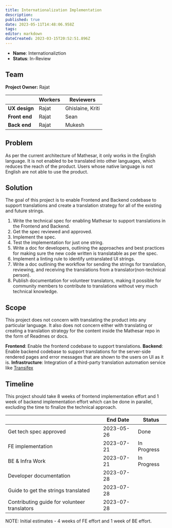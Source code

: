 ```yaml
---
title: Internationalization Implementation
description:
published: true
date: 2023-05-11T14:48:06.958Z
tags:
editor: markdown
dateCreated: 2023-03-15T20:52:51.896Z
---
```


- **Name**: Internationaliztion
- **Status**: In-Review

## Team

**Project Owner:** Rajat

|               | Workers | Reviewers        |
| ------------- | ------- | ---------------- |
| **UX design** | Rajat   | Ghislaine, Kriti |
| **Front end** | Rajat   | Sean             |
| **Back end**  | Rajat   | Mukesh           |

## Problem

As per the current architecture of Mathesar, it only works in the English language. It is not enabled to be translated into other languages, which reduces the reach of the product. Users whose native language is not English are not able to use the product.

## Solution

The goal of this project is to enable Frontend and Backend codebase to support translations and create a translation strategy for all of the existing and future strings.

1. Write the technical spec for enabling Mathesar to support translations in the Frontend and Backend.
2. Get the spec reviewed and approved.
3. Implement the spec.
4. Test the implementation for just one string.
5. Write a doc for developers, outlining the approaches and best practices for making sure the new code written is translatable as per the spec.
6. Implement a linting rule to identify untranslated UI strings.
7. Write a doc outlining the workflow for sending the strings for translation, reviewing, and receiving the translations from a translator(non-technical person).
8. Publish documentation for volunteer translators, making it possible for community members to contribute to translations without very much technical knowledge.

## Scope

This project does not concern with translating the product into any particular language. It also does not concern either with translating or creating a translation strategy for the content inside the Mathesar repo in the form of Readmes or docs.

**Frontend**: Enable the frontend codebase to support translations.
**Backend**: Enable backend codebase to support translations for the server-side rendered pages and error messages that are shown to the users on UI as it is.
**Infrastructure**: Integration of a third-party translation automation service like [Transifex](https://www.transifex.com/open-source/)

## Timeline

This project should take 8 weeks of frontend implementation effort and 1 week of backend implementation effort which can be done in parallel, excluding the time to finalize the technical approach.

|                                              | End Date   | Status      |
| -------------------------------------------- | ---------- | ----------- |
| Get tech spec approved                       | 2023-05-26 | Done        |
| FE implementation                            | 2023-07-21 | In Progress |
| BE & Infra Work                              | 2023-07-21 | In Progress |
| Developer documentation                      | 2023-07-28 |
| Guide to get the strings translated          | 2023-07-28 |
| Contributing guide for volunteer translators | 2023-07-28 |

NOTE: Initial estimates - 4 weeks of FE effort and 1 week of BE effort.
